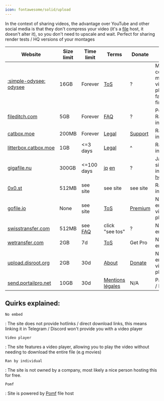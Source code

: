 ```yaml
---
icon: fontawesome/solid/upload
---
```


In the context of sharing videos, the advantage over YouTube and other social media is that they don't compress your video (it's a <u>file</u> host, it doesn't alter it), so you don't need to upscale and wait. Perfect for sharing render tests / HQ versions of your montages



| Website                                              | Size limit | Time limit                       | Terms                                                                                                                               | Donate                                    | Quirk                                                                                                                |
|------------------------------------------------------|------------|----------------------------------|-------------------------------------------------------------------------------------------------------------------------------------|-------------------------------------------|----------------------------------------------------------------------------------------------------------------------|
| [:simple-odysee: odysee](https://odysee.com)         | 16GB       | Forever                          | [ToS](https://odysee.com/$/tos)                                                                                                     | ?                                         | MKV container makes video playback fail on firefox                                                                   |
| [fileditch.com](https://fileditch.com)               | 5GB        | Forever                          | [FAQ](https://fileditch.com/faq.html)                                                                                               | ?                                         | Pomf, Ran by individual                                                                                              |
| [catbox.moe](https://catbox.moe)                     | 200MB      | Forever                          | [Legal](https://catbox.moe/legal.php)                                                                                               | [Support](https://catbox.moe/support.php) | Ran by individual                                                                                              |
| [litterbox.catbox.moe](https://litterbox.catbox.moe) | 1GB        | <=3 days                         | [Legal](https://catbox.moe/legal.php)                                                                                               | ^                                         | Ran by individual                                                                                              |
| [gigafile.nu](https://gigafile.nu)                   | 300GB      | <=100 days                       | [jp](https://gigafile.nu/privacy.php) [en](https://gigafile-nu.translate.goog/privacy.php?_x_tr_sl=auto&_x_tr_tl=en&_x_tr_hl=en-US) | ?                                         | Japanese site, visit in english [here](https://gigafile-nu.translate.goog/?_x_tr_sl=auto&_x_tr_tl=en&_x_tr_hl=en-US) |
| [0x0.st](https://0x0.st)                             | 512MB      | see site                         | see site                                                                                                                            | see site                                  | Ran by individual                                                                                                    |
| [gofile.io](https://gofile.io)                       | None       | see site                         | [ToS](https://gofile.io/terms)                                                                                                      | [Premium](https://gofile.io/premium)      | No embed, video player                                                                                               |
| [swisstransfer.com](https://swisstransfer.com)       | 512MB      | see [FAQ](https://gofile.io/faq) | click "see tos"                                                                                                                     | ?                                         | No embed                                                                                                             |
| [wetransfer.com](https://wetransfer.com)             | 2GB        | 7d                               | [ToS](https://wetransfer.com/legal/terms)                                                                                           | Get Pro                                   | No embed                                                                                                             |
| [upload.disroot.org](https://upload.disroot.org)     | 2GB        | 30d                              | [About](https://upload.disroot.org/about)                                                                                           | [Donate](https://disroot.org/en/donate)   | No embed, video player                                                                                               |
| [send.portailpro.net](https://send.portailpro.net)   | 10GB       | 30d                              | [Mentions légales](https://www.portailpro.net/mentions-legales/)                                                                    | N/A                                       | Password / DL limit                                                                                                  |

## Quirks explained:

`No embed`

: The site does not provide hotlinks / direct download links, this means linking it in Telegram / Discord won't provide you with a video player

`Video player`

: The site features a video player, allowing you to play the video without needing to download the entire file (e.g movies)

`Ran by individual`

: The site is not owned by a company, most likely a nice person hosting this for free.

`Pomf`

:   Site is powered by [Pomf](https://github.com/pomf/pomf) file host
